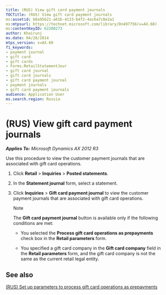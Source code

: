 ```yaml
---
title: (RUS) View gift card payment journals
TOCTitle: (RUS) View gift card payment journals
ms:assetid: b0a95621-a61b-4133-b4f2-4ac6a7c8e2a1
ms:mtpsurl: https://technet.microsoft.com/library/Dn497756(v=AX.60)
ms:contentKeyID: 62200273
author: Khairunj
ms.date: 04/28/2014
mtps_version: v=AX.60
f1_keywords:
- payment journal
- gift card
- gift cards
- Forms.RetailStatementJour
- gift card journal
- gift card journals
- gift card payment journal
- payment journals
- gift card payment journals
audience: Application User
ms.search.region: Russia
---
```


# (RUS) View gift card payment journals 


_**Applies To:** Microsoft Dynamics AX 2012 R3_

Use this procedure to view the customer payment journals that are associated with gift card operations.

1.  Click **Retail** \> **Inquiries** \> **Posted statements**.

2.  In the **Statement journal** form, select a statement.

3.  Click **Inquiries** \> **Gift card payment journal** to view the customer payment journals that are associated with gift card operations.
    

    > [!NOTE]
    > <P>The <STRONG>Gift card payment journal</STRONG> button is available only if the following conditions are met:</P>
    > <UL>
    > <LI>
    > <P>You selected the <STRONG>Process gift card operations as prepayments</STRONG> check box in the <STRONG>Retail parameters</STRONG> form.</P>
    > <LI>
    > <P>You specified a gift card company in the <STRONG>Gift card company</STRONG> field in the <STRONG>Retail parameters</STRONG> form, and the gift card company is not the same as the current retail legal entity.</P></LI></UL>



## See also

[(RUS) Set up parameters to process gift card operations as prepayments](rus-set-up-parameters-to-process-gift-card-operations-as-prepayments.md)

  


